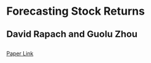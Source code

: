 # **Forecasting Stock Returns** <p><sub>David Rapach and Guolu Zhou</small></sub></p>   

[Paper Link](https://www.sciencedirect.com/science/article/pii/B9780444536839000062)
